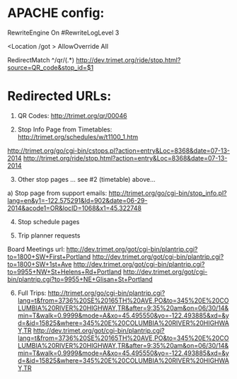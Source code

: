 APACHE config:
==============

RewriteEngine On
#RewriteLogLevel 3

<Location /got >
    AllowOverride All
</Location>

RedirectMatch ^/qr/(.*) http://dev.trimet.org/ride/stop.html?source=QR_code&stop_id=$1



Redirected URLs:
================

1) QR Codes:    http://trimet.org/qr/00046


2) Stop Info Page from Timetables: http://trimet.org/schedules/w/t1100_1.htm

http://trimet.org/go/cgi-bin/cstops.pl?action=entry&Loc=8368&date=07-13-2014
http://trimet.org/ride/stop.html?action=entry&Loc=8368&date=07-13-2014

3) Other stop pages … see #2 (timetable) above…

a) Stop page from support emails:
http://trimet.org/go/cgi-bin/stop_info.pl?lang=en&y1=-122.575291&Id=902&date=06-29-2014&acode1=OR&locID=1068&x1=45.322748

4) Stop schedule pages



5) Trip planner requests

Board Meetings url: http://dev.trimet.org/got/cgi-bin/plantrip.cgi?to=1800+SW+First+Portland
                    http://dev.trimet.org/got/cgi-bin/plantrip.cgi?to=1800+SW+1st+Ave
                    http://dev.trimet.org/got/cgi-bin/plantrip.cgi?to=9955+NW+St+Helens+Rd+Portland
                    http://dev.trimet.org/got/cgi-bin/plantrip.cgi?to=9955+NE+Glisan+St+Portland

6) Full Trips: 
  http://trimet.org/go/cgi-bin/plantrip.cgi?lang=t&from=3736%20SE%20165TH%20AVE,PO&to=345%20E%20COLUMBIA%20RIVER%20HIGHWAY,TR&after=9:35%20am&on=06/30/14&min=T&walk=0.9999&mode=A&xo=45.495550&yo=-122.493885&xd=&yd=&id=15825&where=345%20E%20COLUMBIA%20RIVER%20HIGHWAY,TR
  http://dev.trimet.org/got/cgi-bin/plantrip.cgi?lang=t&from=3736%20SE%20165TH%20AVE,PO&to=345%20E%20COLUMBIA%20RIVER%20HIGHWAY,TR&after=9:35%20am&on=06/30/14&min=T&walk=0.9999&mode=A&xo=45.495550&yo=-122.493885&xd=&yd=&id=15825&where=345%20E%20COLUMBIA%20RIVER%20HIGHWAY,TR
